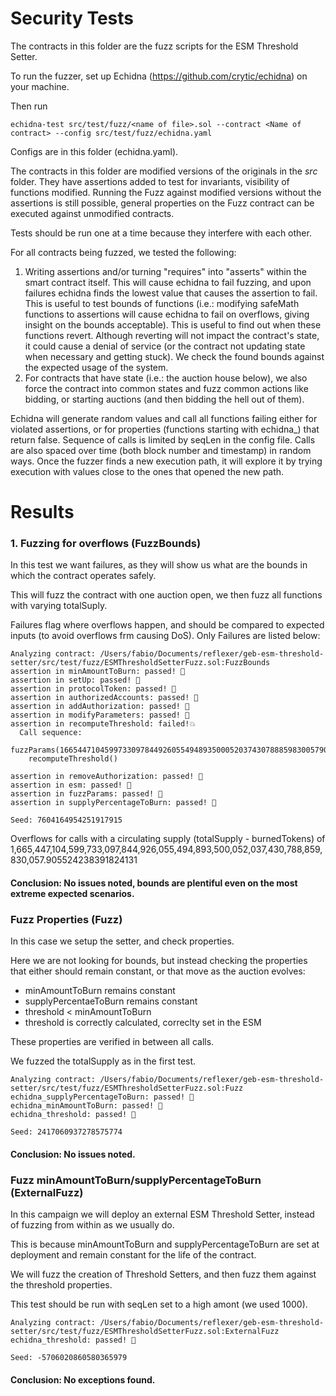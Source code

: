 # Security Tests

The contracts in this folder are the fuzz scripts for the ESM Threshold Setter.

To run the fuzzer, set up Echidna (https://github.com/crytic/echidna) on your machine.

Then run
```
echidna-test src/test/fuzz/<name of file>.sol --contract <Name of contract> --config src/test/fuzz/echidna.yaml
```

Configs are in this folder (echidna.yaml). 

The contracts in this folder are modified versions of the originals in the _src_ folder. They have assertions added to test for invariants, visibility of functions modified. Running the Fuzz against modified versions without the assertions is still possible, general properties on the Fuzz contract can be executed against unmodified contracts.

Tests should be run one at a time because they interfere with each other.

For all contracts being fuzzed, we tested the following:

1. Writing assertions and/or turning "requires" into "asserts" within the smart contract itself. This will cause echidna to fail fuzzing, and upon failures echidna finds the lowest value that causes the assertion to fail. This is useful to test bounds of functions (i.e.: modifying safeMath functions to assertions will cause echidna to fail on overflows, giving insight on the bounds acceptable). This is useful to find out when these functions revert. Although reverting will not impact the contract's state, it could cause a denial of service (or the contract not updating state when necessary and getting stuck). We check the found bounds against the expected usage of the system.
2. For contracts that have state (i.e.: the auction house below), we also force the contract into common states and fuzz common actions like bidding, or starting auctions (and then bidding the hell out of them).

Echidna will generate random values and call all functions failing either for violated assertions, or for properties (functions starting with echidna_) that return false. Sequence of calls is limited by seqLen in the config file. Calls are also spaced over time (both block number and timestamp) in random ways. Once the fuzzer finds a new execution path, it will explore it by trying execution with values close to the ones that opened the new path.

# Results

### 1. Fuzzing for overflows (FuzzBounds)

In this test we want failures, as they will show us what are the bounds in which the contract operates safely.

This will fuzz the contract with one auction open, we then fuzz all functions with varying totalSuply. 

Failures flag where overflows happen, and should be compared to expected inputs (to avoid overflows frm causing DoS). Only Failures are listed below:

```
Analyzing contract: /Users/fabio/Documents/reflexer/geb-esm-threshold-setter/src/test/fuzz/ESMThresholdSetterFuzz.sol:FuzzBounds
assertion in minAmountToBurn: passed! 🎉
assertion in setUp: passed! 🎉
assertion in protocolToken: passed! 🎉
assertion in authorizedAccounts: passed! 🎉
assertion in addAuthorization: passed! 🎉
assertion in modifyParameters: passed! 🎉
assertion in recomputeThreshold: failed!💥  
  Call sequence:
    fuzzParams(1665447104599733097844926055494893500052037430788859830057905524238391824131)
    recomputeThreshold()

assertion in removeAuthorization: passed! 🎉
assertion in esm: passed! 🎉
assertion in fuzzParams: passed! 🎉
assertion in supplyPercentageToBurn: passed! 🎉

Seed: 7604164954251917915
```
Overflows for calls with a circulating supply (totalSupply - burnedTokens) of 1,665,447,104,599,733,097,844,926,055,494,893,500,052,037,430,788,859,830,057.905524238391824131

#### Conclusion: No issues noted, bounds are plentiful even on the most extreme expected scenarios.


### Fuzz Properties (Fuzz)

In this case we setup the setter, and check properties.

Here we are not looking for bounds, but instead checking the properties that either should remain constant, or that move as the auction evolves:

- minAmountToBurn remains constant
- supplyPercentaeToBurn remains constant
- threshold < minAmountToBurn
- threshold is correctly calculated, correclty set in the ESM

These properties are verified in between all calls.

We fuzzed the totalSupply as in the first test.

```
Analyzing contract: /Users/fabio/Documents/reflexer/geb-esm-threshold-setter/src/test/fuzz/ESMThresholdSetterFuzz.sol:Fuzz
echidna_supplyPercentageToBurn: passed! 🎉
echidna_minAmountToBurn: passed! 🎉
echidna_threshold: passed! 🎉

Seed: 2417060937278575774
```

#### Conclusion: No issues noted.


### Fuzz minAmountToBurn/supplyPercentageToBurn (ExternalFuzz)

In this campaign we will deploy an external ESM Threshold Setter, instead of fuzzing from within as we usually do.

This is because minAmountToBurn and supplyPercentageToBurn are set at deployment and remain constant for the life of the contract.

We will fuzz the creation of Threshold Setters, and then fuzz them against the threshold properties.

This test should be run with seqLen set to a high amont (we used 1000).
```
Analyzing contract: /Users/fabio/Documents/reflexer/geb-esm-threshold-setter/src/test/fuzz/ESMThresholdSetterFuzz.sol:ExternalFuzz
echidna_threshold: passed! 🎉

Seed: -5706020860580365979
```

#### Conclusion: No exceptions found.

